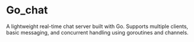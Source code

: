 # Go_chat
A lightweight real-time chat server built with Go. Supports multiple clients, basic messaging, and concurrent handling using goroutines and channels.
